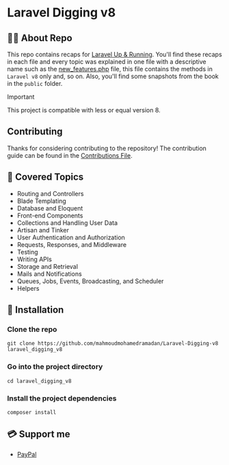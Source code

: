 # Laravel Digging v8

## 🙇‍♂️ About Repo

This repo contains recaps for [Laravel Up & Running](https://github.com/mahmoudmohamedramadan/Backend-Roadmap#-books). You'll find these recaps in each file and every topic was explained in one file with a descriptive name such as the [new_features.php](/routes/new_features.php) file, this file contains the methods in `Laravel v8` only and, so on. Also, you'll find some snapshots from the book in the `public` folder.

> [!IMPORTANT]
> This project is compatible with less or equal version 8.

## Contributing

Thanks for considering contributing to the repository! The contribution guide can be found in the [Contributions File](https://github.com/mahmoudmohamedramadan/Laravel-Digging-v8/blob/main/CONTRIBUTIONS.md).

## 📌 Covered Topics

- Routing and Controllers
- Blade Templating
- Database and Eloquent
- Front-end Components
- Collections and Handling User Data
- Artisan and Tinker
- User Authentication and Authorization
- Requests, Responses, and Middleware
- Testing
- Writing APIs
- Storage and Retrieval
- Mails and Notifications
- Queues, Jobs, Events, Broadcasting, and Scheduler
- Helpers

## 🎉 Installation

### Clone the repo

```SHELL
git clone https://github.com/mahmoudmohamedramadan/Laravel-Digging-v8 laravel_digging_v8
```

### Go into the project directory

```NOTHING
cd laravel_digging_v8
```

### Install the project dependencies

```NOTHING
composer install
```

## 💳 Support me

- [PayPal](https://www.paypal.com/paypalme/mmramadan496)
